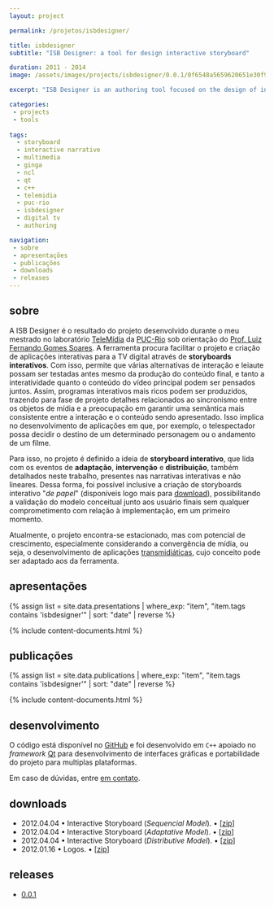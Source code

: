 ```yaml
---
layout: project

permalink: /projetos/isbdesigner/

title: isbdesigner
subtitle: "ISB Designer: a tool for design interactive storyboard"

duration: 2011 - 2014
image: /assets/images/projects/isbdesigner/0.0.1/0f6548a5659620651e30f990c200ba2d.png

excerpt: "ISB Designer is an authoring tool focused on the design of interactive narratives. Based on techniques used by film and animation producers, the tool does not rule out paradigms they are used to. One of its main advantages is to allow the design of audiovisual content together with its points of adaptation and intervention, thus helping in the detection and correction of narrative inconsistencies. Another ISB Designer differential is the possibility of designing applications for presentations on multiple screens. Unlike other tools, the ISB Designer focuses on the design and prototyping phase of applications, as a means of producing higher quality interactive narratives, for then automatically generate the final application, in a post-project stage."

categories: 
 - projects
 - tools
 
tags:
  - storyboard
  - interactive narrative
  - multimedia
  - ginga
  - ncl
  - qt
  - c++
  - telemidia
  - puc-rio
  - isbdesigner
  - digital tv
  - authoring

navigation:
 - sobre
 - apresentações
 - publicações
 - downloads
 - releases
---
```


## sobre

A ISB Designer é o resultado do projeto desenvolvido durante o meu mestrado no laboratório [TeleMídia](telemidia.puc-rio.br/) da [PUC-Rio](http://www.puc-rio.br/) sob orientação do [Prof. Luiz Fernando Gomes Soares](http://www.telemidia.puc-rio.br/~lfgs/). A ferramenta procura facilitar o projeto e criação de aplicações interativas para a TV digital através de **storyboards interativos**. Com isso, permite que várias alternativas de interação e leiaute possam ser testadas antes mesmo da produção do conteúdo final, e tanto a interatividade quanto o conteúdo do vídeo principal podem ser pensados juntos. Assim, programas interativos mais ricos podem ser produzidos, trazendo para fase de projeto detalhes relacionados ao sincronismo entre os objetos de mídia e a preocupação em garantir uma semântica mais consistente entre a interação e o conteúdo sendo apresentado. Isso implica no desenvolvimento de aplicações em que, por exemplo, o telespectador possa decidir o destino de um determinado personagem ou o andamento de um filme.

Para isso, no projeto é definido a ideia de **storyboard interativo**, que lida com os eventos de **adaptação**, **intervenção** e **distribuição**, também detalhados neste trabalho, presentes nas narrativas interativas e não lineares. Dessa forma, foi possível inclusive a criação de storyboards interativo "*de papel*" (disponíveis logo mais para [download](#donwloads)), possibilitando a validação do modelo conceitual junto aos usuário finais sem qualquer comprometimento com relação à implementação, em um primeiro momento.

Atualmente, o projeto encontra-se estacionado, mas com potencial de crescimento, especialmente considerando a convergência de mídia, ou seja, o desenvolvimento de aplicações [transmidiáticas](https://pt.wikipedia.org/wiki/Transm%C3%ADdia), cujo conceito pode ser adaptado aos da ferramenta.

## apresentações

{% assign list = site.data.presentations 
  | where_exp: "item", "item.tags contains 'isbdesigner'"
  | sort: "date" | reverse %}

{% include content-documents.html %}

## publicações

{% assign list = site.data.publications 
  | where_exp: "item", "item.tags contains 'isbdesigner'"
  | sort: "date" | reverse %}

{% include content-documents.html %}

## desenvolvimento

O código está disponível no [GitHub](https://github.com/edcaraujo/isbdesigner-deprecated) e foi desenvolvido em `C++` apoiado no *framework* [Qt](https://www.qt.io/) para desenvolvimento de interfaces gráficas e portabilidade do projeto para multiplas plataformas.

Em caso de dúvidas, entre [em contato](/#contato).

## downloads

- <i class="far fa-calendar-alt"></i> 2012.04.04 • Interactive Storyboard (*Sequencial Model*).  <i class="fas fa-download"></i> • [[zip](/assets/downloads/projects/isbdesigner/9f522044dac8534b50191c3f80284129.zip)]
- <i class="far fa-calendar-alt"></i> 2012.04.04 • Interactive Storyboard (*Adaptative Model*).  <i class="fas fa-download"></i> • [[zip](/assets/downloads/projects/isbdesigner/0db73e1876e1890da238deb5a12cc165.zip)]
- <i class="far fa-calendar-alt"></i> 2012.04.04 • Interactive Storyboard (*Distributive Model*).  <i class="fas fa-download"></i> • [[zip](/assets/downloads/projects/isbdesigner/6e53384f2a124639c06638d24f89dd00.zip)]
- <i class="far fa-calendar-alt"></i> 2012.01.16 • Logos. <i class="fas fa-download"></i> • [[zip](/assets/downloads/projects/isbdesigner/ac2b617435903b688af3f43fa0c122bf.zip)]

## releases

- <i class="fas fa-box-open"></i> [0.0.1](/projetos/isbdesigner/0.0.1/)